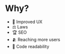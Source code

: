 # Why?
- 🔆 Improved UX
- ⚖️ Laws
- 🏆 SEO
- 🫂 Reaching more users
- 🚧 Code readability

<!--
SEO, Laws, inclusiveness, intuitivness, better UX
https://www.who.int/health-topics/disability#tab=tab_1
-->

